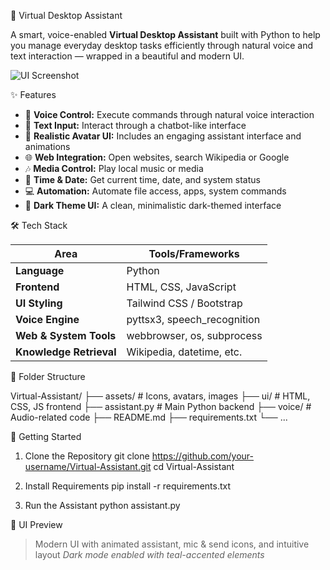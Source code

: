 🧠 Virtual Desktop Assistant

A smart, voice-enabled **Virtual Desktop Assistant** built with Python to help you manage everyday desktop tasks efficiently through natural voice and text interaction — wrapped in a beautiful and modern UI.

![UI Screenshot]([screenshot.png](https://ibb.co/7NkgV5n5))

✨ Features

- 🎤 **Voice Control:** Execute commands through natural voice interaction
- 💬 **Text Input:** Interact through a chatbot-like interface
- 🤖 **Realistic Avatar UI:** Includes an engaging assistant interface and animations
- 🌐 **Web Integration:** Open websites, search Wikipedia or Google
- 🎶 **Media Control:** Play local music or media
- 📅 **Time & Date:** Get current time, date, and system status
- 💻 **Automation:** Automate file access, apps, system commands
- 🌙 **Dark Theme UI:** A clean, minimalistic dark-themed interface

 
 🛠️ Tech Stack

| Area       | Tools/Frameworks |
|------------|------------------|
| **Language** | Python |
| **Frontend** | HTML, CSS, JavaScript |
| **UI Styling** | Tailwind CSS / Bootstrap |
| **Voice Engine** | pyttsx3, speech_recognition |
| **Web & System Tools** | webbrowser, os, subprocess |
| **Knowledge Retrieval** | Wikipedia, datetime, etc. |

 📂 Folder Structure


Virtual-Assistant/
├── assets/               # Icons, avatars, images
├── ui/                   # HTML, CSS, JS frontend
├── assistant.py          # Main Python backend
├── voice/                # Audio-related code
├── README.md
├── requirements.txt
└── ...

🚀 Getting Started

1. Clone the Repository
git clone https://github.com/your-username/Virtual-Assistant.git
cd Virtual-Assistant

2. Install Requirements
pip install -r requirements.txt

3. Run the Assistant
python assistant.py

📸 UI Preview

> Modern UI with animated assistant, mic & send icons, and intuitive layout
> *Dark mode enabled with teal-accented elements*


